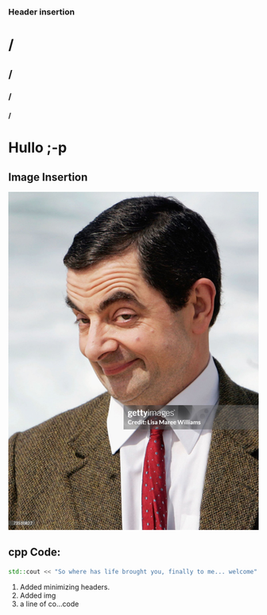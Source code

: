 ### Header insertion
# /
## /
### /
#### /
# Hullo ;-p 
## Image Insertion
![Mr. Bean gives you a suggestive smirk](https://raw.githubusercontent.com/ManBeaRTo/skills-communicate-using-markdown/refs/heads/main/gettyimages-73510827-2048x2048.jpg)

## cpp Code:
``` cpp
std::cout << "So where has life brought you, finally to me... welcome" << std::endl;
```
1. Added minimizing headers.
2. Added img
3. a line of co...code

